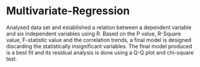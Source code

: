 # Multivariate-Regression
Analysed data set and established a relation between a dependent variable and six independent variables using R. Based on the P value, R-Square value, F-statistic value and the correlation trends, a final model is designed discarding the statistically insignificant variables. The final model produced is a best fit and its residual analysis is done using a Q-Q plot and chi-square test.
